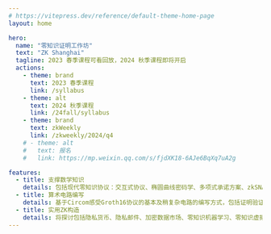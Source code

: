 ```yaml
---
# https://vitepress.dev/reference/default-theme-home-page
layout: home

hero:
  name: "零知识证明工作坊"
  text: "ZK Shanghai"
  tagline: 2023 春季课程可看回放，2024 秋季课程即将开启
  actions:
    - theme: brand
      text: 2023 春季课程
      link: /syllabus
    - theme: alt
      text: 2024 秋季课程
      link: /24fall/syllabus
    - theme: brand
      text: zkWeekly
      link: /zkweekly/2024/q4
    # - theme: alt
    #   text: 报名
    #   link: https://mp.weixin.qq.com/s/fjdXK18-6AJe6BqXq7uA2g

features:
  - title: 支撑数学知识
    details: 包括现代零知识协议：交互式协议、椭圆曲线密码学、多项式承诺方案、zkSNARKs等
  - title: 算术电路编写
    details: 基于Circom感受Groth16协议的基本及稍复杂电路的编写方式，包括证明验证、哈希函数、签名、加密、椭圆曲线等
  - title: 实用ZK构造
    details: 将探讨包括隐私货币、隐私邮件、加密数据市场、零知识机器学习、零知识虚拟机及递归零知识证明等
---
```


